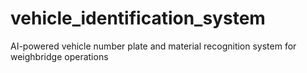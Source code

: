 # vehicle_identification_system
AI-powered vehicle number plate and material recognition system for weighbridge operations
